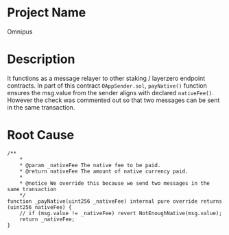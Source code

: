 # Project Name
Omnipus

# Description
It functions as a message relayer to other staking / layerzero endpoint contracts. In part of this contract `OAppSender.sol`, `payNative()` function ensures the msg.value from the sender aligns with declared `nativeFee()`. However the check was commented out so that two messages can be sent in the same transaction.

# Root Cause
```solidity
/**
    *
    * @param _nativeFee The native fee to be paid.
    * @return nativeFee The amount of native currency paid.
    *
    * @notice We override this because we send two messages in the same transaction
    */
function _payNative(uint256 _nativeFee) internal pure override returns (uint256 nativeFee) {
    // if (msg.value != _nativeFee) revert NotEnoughNative(msg.value);
    return _nativeFee;
}